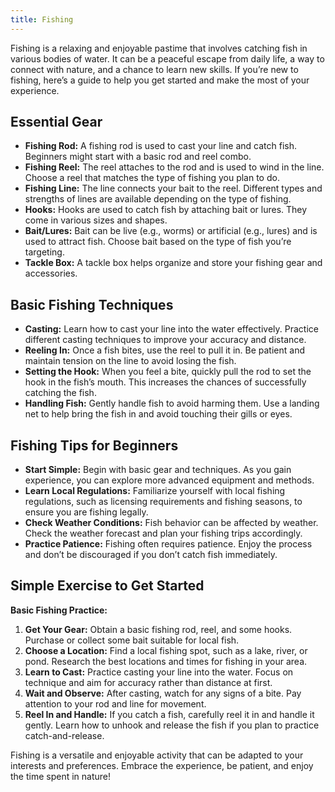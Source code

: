 ```yaml
---
title: Fishing
---
```


Fishing is a relaxing and enjoyable pastime that involves catching fish in various bodies of water. It can be a peaceful escape from daily life, a way to connect with nature, and a chance to learn new skills. If you’re new to fishing, here’s a guide to help you get started and make the most of your experience.

## Essential Gear
- **Fishing Rod:** A fishing rod is used to cast your line and catch fish. Beginners might start with a basic rod and reel combo.
- **Fishing Reel:** The reel attaches to the rod and is used to wind in the line. Choose a reel that matches the type of fishing you plan to do.
- **Fishing Line:** The line connects your bait to the reel. Different types and strengths of lines are available depending on the type of fishing.
- **Hooks:** Hooks are used to catch fish by attaching bait or lures. They come in various sizes and shapes.
- **Bait/Lures:** Bait can be live (e.g., worms) or artificial (e.g., lures) and is used to attract fish. Choose bait based on the type of fish you’re targeting.
- **Tackle Box:** A tackle box helps organize and store your fishing gear and accessories.

## Basic Fishing Techniques
- **Casting:** Learn how to cast your line into the water effectively. Practice different casting techniques to improve your accuracy and distance.
- **Reeling In:** Once a fish bites, use the reel to pull it in. Be patient and maintain tension on the line to avoid losing the fish.
- **Setting the Hook:** When you feel a bite, quickly pull the rod to set the hook in the fish’s mouth. This increases the chances of successfully catching the fish.
- **Handling Fish:** Gently handle fish to avoid harming them. Use a landing net to help bring the fish in and avoid touching their gills or eyes.

## Fishing Tips for Beginners
- **Start Simple:** Begin with basic gear and techniques. As you gain experience, you can explore more advanced equipment and methods.
- **Learn Local Regulations:** Familiarize yourself with local fishing regulations, such as licensing requirements and fishing seasons, to ensure you are fishing legally.
- **Check Weather Conditions:** Fish behavior can be affected by weather. Check the weather forecast and plan your fishing trips accordingly.
- **Practice Patience:** Fishing often requires patience. Enjoy the process and don’t be discouraged if you don’t catch fish immediately.

## Simple Exercise to Get Started
**Basic Fishing Practice:**
1. **Get Your Gear:** Obtain a basic fishing rod, reel, and some hooks. Purchase or collect some bait suitable for local fish.
2. **Choose a Location:** Find a local fishing spot, such as a lake, river, or pond. Research the best locations and times for fishing in your area.
3. **Learn to Cast:** Practice casting your line into the water. Focus on technique and aim for accuracy rather than distance at first.
4. **Wait and Observe:** After casting, watch for any signs of a bite. Pay attention to your rod and line for movement.
5. **Reel In and Handle:** If you catch a fish, carefully reel it in and handle it gently. Learn how to unhook and release the fish if you plan to practice catch-and-release.

Fishing is a versatile and enjoyable activity that can be adapted to your interests and preferences. Embrace the experience, be patient, and enjoy the time spent in nature!
